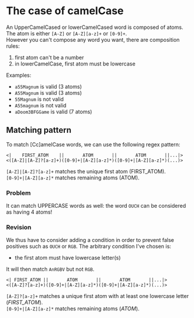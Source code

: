 # The case of camelCase

An UpperCamelCased or lowerCamelCased word is composed of atoms. The atom is either `[A-Z]` or `[A-Z][a-z]+` or `[0-9]+`.  
However you can't compose any word you want, there are composition rules:
1. first atom can't be a number
2. in lowerCamelCase, first atom must be lowercase

Examples:
* `a55Magnum` is valid (3 atoms)
* `A55Magnum` is valid (3 atoms)
* `55Magnum` is not valid
* `A55magnum` is not valid
* `aDoom3BFGGame` is valid (7 atoms)

## Matching pattern

To match [Cc]amelCase words, we can use the following regex pattern:

	<|    FIRST_ATOM    ||       ATOM       ||       ATOM       ||...|>
	<([A-Z]|[A-Z]?[a-z]+)([0-9]+|[A-Z][a-z]*)([0-9]+|[A-Z][a-z]*)(...)>

`[A-Z]|[A-Z]?[a-z]+` matches the unique first atom (FIRST_ATOM).  
`[0-9]+|[A-Z][a-z]*` matches remaining atoms (ATOM).

### Problem

It can match UPPERCASE words as well: the word `OUCH` can be considered as having 4 atoms!

### Revision

We thus have to consider adding a condition in order to prevent false positives such as `OUCH` or `RGB`. 
The arbitrary condition I've chosen is:
* the first atom must have lowercase letter(s)

It will then match `AnRGBV` but not `RGB`.

	<| FIRST_ATOM ||       ATOM       ||       ATOM       ||...|>
	<([A-Z]?[a-z]+)([0-9]+|[A-Z][a-z]*)([0-9]+|[A-Z][a-z]*)(...)>

`[A-Z]?[a-z]+`       matches a unique first atom with at least one lowercase letter (*FIRST_ATOM*).  
`[0-9]+|[A-Z][a-z]*` matches remaining atoms (*ATOM*).
